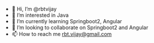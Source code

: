 - 👋 Hi, I’m @rbtvijay
- 👀 I’m interested in Java
- 🌱 I’m currently learning Springboot2, Angular
- 💞️ I’m looking to collaborate on Springboot2 and Angular
- 📫 How to reach me rbt.vijay@gmail.com

<!---
rbtvijay/rbtvijay is a ✨ special ✨ repository because its `README.md` (this file) appears on your GitHub profile.
You can click the Preview link to take a look at your changes.
--->
